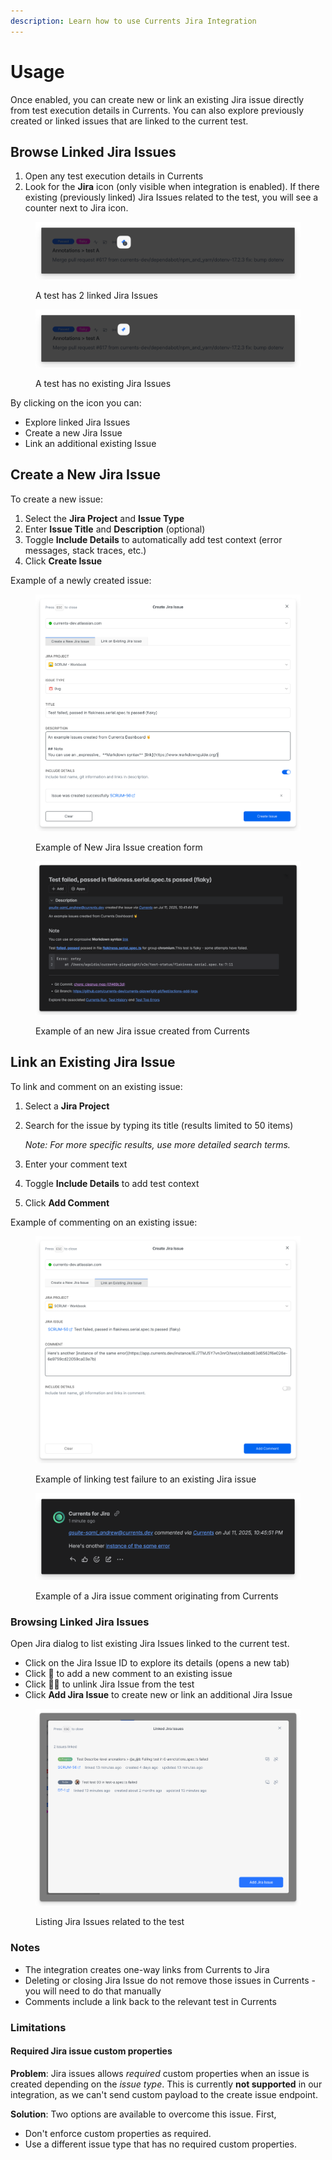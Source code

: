 ```yaml
---
description: Learn how to use Currents Jira Integration
---
```


# Usage

Once enabled, you can create new or link an existing Jira issue directly from test execution details in Currents. You can also explore previously created or linked issues that are linked to the current test.

## Browse Linked Jira Issues

1. Open any test execution details in Currents
2. Look for the **Jira** icon (only visible when integration is enabled). If there existing (previously linked) Jira Issues related to the test, you will see a counter next to Jira icon.

<figure><img src="../../../.gitbook/assets/currents-2025-10-13-21.59.36@2x.png" alt=""><figcaption><p>A test has 2 linked Jira Issues</p></figcaption></figure>

<figure><img src="../../../.gitbook/assets/currents-2025-10-13-21.56.30@2x.png" alt=""><figcaption><p>A test has no existing Jira Issues</p></figcaption></figure>

By clicking on the icon you can:

* Explore linked Jira Issues
* Create a new Jira Issue
* Link an additional existing Issue

## Create a New Jira Issue

To create a new issue:

1. Select the **Jira Project** and **Issue Type**
2. Enter **Issue Title** and **Description** (optional)
3. Toggle **Include Details** to automatically add test context (error messages, stack traces, etc.)
4. Click **Create Issue**

Example of a newly created issue:

<figure><img src="../../../.gitbook/assets/currents-2025-07-11-15.41.48@2x (1).png" alt="Example of New Jira Issue creation form"><figcaption><p>Example of New Jira Issue creation form</p></figcaption></figure>

<figure><img src="../../../.gitbook/assets/currents-2025-07-11-15.42.28@2x.png" alt="Example of an new Jira issue created from Currents"><figcaption><p>Example of an new Jira issue created from Currents</p></figcaption></figure>

## Link an Existing Jira Issue

To link and comment on an existing issue:

1. Select a **Jira Project**
2.  Search for the issue by typing its title (results limited to 50 items)

    _Note: For more specific results, use more detailed search terms._
3. Enter your comment text
4. Toggle **Include Details** to add test context
5. Click **Add Comment**



Example of commenting on an existing issue:

<figure><img src="../../../.gitbook/assets/currents-2025-07-11-15.45.42@2x.png" alt="Example of linking test failure to an existing Jira issue"><figcaption><p>Example of linking test failure to an existing Jira issue</p></figcaption></figure>

<figure><img src="../../../.gitbook/assets/currents-2025-07-11-15.47.01@2x.png" alt="Example of a Jira issue comment originating from Currents"><figcaption><p>Example of a Jira issue comment originating from Currents</p></figcaption></figure>

### Browsing Linked Jira Issues

Open Jira dialog to list existing Jira Issues linked to the current test.

* Click on the Jira Issue ID to explore its details (opens a new tab)
* Click 💬  to add a new comment to an existing issue
* Click ⛓️‍💥 to unlink Jira Issue from the test
* Click **Add Jira Issue** to create new or link an additional Jira Issue&#x20;

<figure><img src="../../../.gitbook/assets/currents-2025-10-13-22.11.37@2x.png" alt=""><figcaption><p>Listing Jira Issues related to the test </p></figcaption></figure>

### Notes

* The integration creates one-way links from Currents to Jira
* Deleting or closing Jira Issue do not remove those issues in Currents - you will need to do that manually
* Comments include a link back to the relevant test in Currents

### Limitations

#### Required Jira issue custom properties

**Problem**: Jira issues allows _required_ custom properties when an issue is created depending on the _issue type_. This is currently **not supported** in our integration, as we can't send custom payload to the create issue endpoint.

**Solution**: Two options are available to overcome this issue. First,&#x20;

* Don't enforce custom properties as required.
* Use a different issue type that has no required custom properties.
